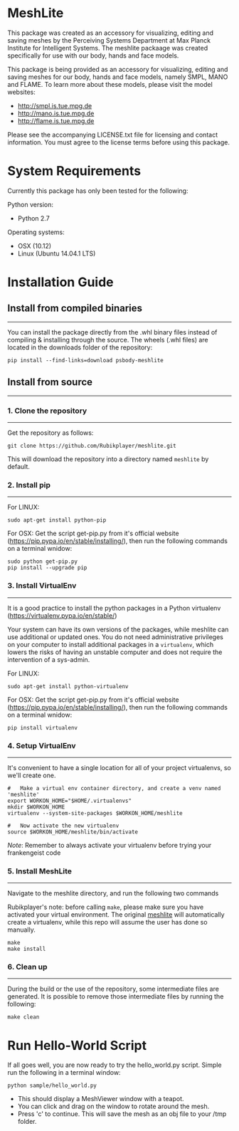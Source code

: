 MeshLite
========
This package was created as an accessory for visualizing, editing and saving meshes
by the Perceiving Systems Department at Max Planck Institute for Intelligent Systems. 
The meshlite packaage was created specifically for use with our body, hands and face models.

This package is being provided as an accessory for visualizing, editing and saving meshes for
our body, hands and face models, namely SMPL, MANO and FLAME. To learn more about these models,
please visit the model websites:

- http://smpl.is.tue.mpg.de
- http://mano.is.tue.mpg.de
- http://flame.is.tue.mpg.de

Please see the accompanying LICENSE.txt file for licensing and contact information. You must agree to the
license terms before using this package.


System Requirements
===================
Currently this package has only been tested for the following:

Python version:
- Python 2.7

Operating systems:
- OSX (10.12)
- Linux (Ubuntu 14.04.1 LTS)

Installation Guide
==================

## Install from compiled binaries
---------------------------------
You can install the package directly from the .whl binary files instead of compiling & installing through the
source. The wheels (.whl files) are located in the downloads folder of the repository:

```
pip install --find-links=download psbody-meshlite
```

## Install from source
-----------------------

### 1. Clone the repository
---------------------------
Get the repository as follows:

```
git clone https://github.com/Rubikplayer/meshlite.git
```

This will download the repository into a directory named `meshlite` by default.


### 2. Install pip
-----------------

For LINUX:
```
sudo apt-get install python-pip
```


For OSX:
Get the script get-pip.py from it's official website (https://pip.pypa.io/en/stable/installing/),
then run the following commands on a terminal wnidow:

```
sudo python get-pip.py
pip install --upgrade pip
```


### 3. Install VirtualEnv
------------------------
It is a good practice to install the python packages in a Python virtualenv (https://virtualenv.pypa.io/en/stable/)

Your system can have its own versions of the packages, while meshlite can use additional or updated ones.
You do not need administrative privileges on your computer to install additional packages in a `virtualenv`, which
lowers the risks of having an unstable computer and does not require the intervention of a sys-admin.


For LINUX:
```
sudo apt-get install python-virtualenv
```

For OSX:
Get the script get-pip.py from it's official website (https://pip.pypa.io/en/stable/installing/),
then run the following commands on a terminal wnidow:

```
pip install virtualenv
```


### 4. Setup VirtualEnv
----------------------
It's convenient to have a single location for all of your project virtualenvs, so we'll create one.

```
#   Make a virtual env container directory, and create a venv named 'meshlite'
export WORKON_HOME="$HOME/.virtualenvs"
mkdir $WORKON_HOME
virtualenv --system-site-packages $WORKON_HOME/meshlite

#   Now activate the new virtualenv
source $WORKON_HOME/meshlite/bin/activate
```

*Note*: Remember to always activate your virtualenv before trying your frankengeist code



### 5. Install MeshLite
----------------------
Navigate to the meshlite directory, and run the following two commands

Rubikplayer's note: before calling `make`, please make sure you have activated your virtual environment. The original [meshlite](https://github.com/MPI-IS/meshlite) will automatically create a virtualenv, while this repo will assume the user has done so manually. 

```
make
make install
```


### 6. Clean up
--------------
During the build or the use of the repository, some intermediate files are generated. It is possible to remove those intermediate
files by running the following:

```
make clean
```


Run Hello-World Script
======================
If all goes well, you are now ready to try the hello_world.py script. Simple run the following in a terminal window:

```
python sample/hello_world.py
```

- This should display a MeshViewer window with a teapot.
- You can click and drag on the window to rotate around the mesh.
- Press 'c' to continue. This will save the mesh as an obj file to your /tmp folder.
